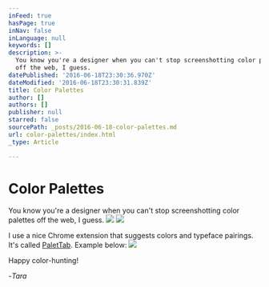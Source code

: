 ```yaml
---
inFeed: true
hasPage: true
inNav: false
inLanguage: null
keywords: []
description: >-
  You know you're a designer when you can't stop screenshotting color palettes
  off the web, I guess.
datePublished: '2016-06-18T23:30:36.970Z'
dateModified: '2016-06-18T23:30:31.839Z'
title: Color Palettes
author: []
authors: []
publisher: null
starred: false
sourcePath: _posts/2016-06-18-color-palettes.md
url: color-palettes/index.html
_type: Article

---
```

# Color Palettes

You know you're a designer when you can't stop screenshotting color palettes off the web, I guess.
![](https://the-grid-user-content.s3-us-west-2.amazonaws.com/4e5fdfc5-a704-4968-a02a-02ba62e5e479.png)
![](https://the-grid-user-content.s3-us-west-2.amazonaws.com/ba0931b6-f3d2-4f52-afa2-342574324f95.png)

I use a nice Chrome extension that suggests colors and typeface pairings. It's called [PaletTab][0]. Example below:
![](https://the-grid-user-content.s3-us-west-2.amazonaws.com/92741467-9984-45db-ad31-304c7f888b56.png)

Happy color-hunting!

-_Tara_

[0]: http://palettab.com/
